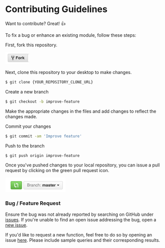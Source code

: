 # Contributing Guidelines

Want to contribute? Great! :thumbsup:

To fix a bug or enhance an existing module, follow these steps:

First, fork this repository.

![Fork Icon](images/contribution/fork-icon.png)

Next, clone this repository to your desktop to make changes.

```sh
$ git clone {YOUR_REPOSITORY_CLONE_URL}
```

Create a new branch
```sh
$ git checkout -b improve-feature
```

Make the appropriate changes in the files and add changes to reflect the changes made.

Commit your changes
```sh
$ git commit -am 'Improve feature'
```

Push to the branch
```sh
$ git push origin improve-feature
```

Once you've pushed changes to your local repository, you can issue a pull request by clicking on the green pull request icon.

![Pull Request Icon](images/contribution/pull-request-icon.png)

### Bug / Feature Request

Ensure the bug was not already reported by searching on GitHub under [issues](). If you're unable to find an open issue addressing the bug, open a [new issue]().

If you'd like to request a new function, feel free to do so by opening an issue [here](). Please include sample queries and their corresponding results.